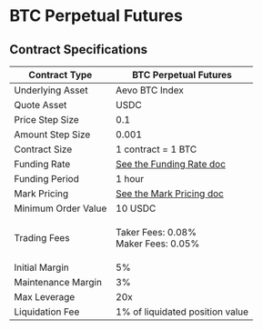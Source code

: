 # BTC Perpetual Futures

## Contract Specifications <a href="#h_572ba21e5f" id="h_572ba21e5f"></a>

| Contract Type       | BTC Perpetual Futures                                                                                |
| ------------------- | ---------------------------------------------------------------------------------------------------- |
| Underlying Asset    | Aevo BTC Index                                                                                       |
| Quote Asset         | USDC                                                                                                 |
| Price Step Size     | 0.1                                                                                                  |
| Amount Step Size    | 0.001                                                                                                |
| Contract Size       | 1 contract = 1 BTC                                                                                   |
| Funding Rate        | [See the Funding Rate doc](https://help.aevo.xyz/en/articles/7863782-perpetual-futures-funding-rate) |
| Funding Period      | 1 hour                                                                                               |
| Mark Pricing        | [See the Mark Pricing doc](https://help.aevo.xyz/en/articles/7863788-perpetual-futures-mark-pricing) |
| Minimum Order Value | 10 USDC                                                                                              |
| Trading Fees        | <p>Taker Fees: 0.08%<br>Maker Fees: 0.05%</p>                                                        |
| Initial Margin      | 5%                                                                                                   |
| Maintenance Margin  | 3%                                                                                                   |
| Max Leverage        | 20x                                                                                                  |
| Liquidation Fee     | 1% of liquidated position value                                                                      |
